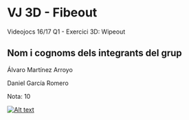 # VJ 3D - Fibeout
Videojocs 16/17 Q1 - Exercici 3D: Wipeout

Nom i cognoms dels integrants del grup
--------------------------------------

Álvaro Martínez Arroyo

Daniel García Romero

Nota: 10

[![Alt text](http://i.imgur.com/jCQBPXv.jpg)](https://www.youtube.com/watch?v=9RrGGNQwZtk)
